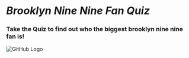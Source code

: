 # *Brooklyn Nine Nine Fan Quiz*
### Take the Quiz to find out who the biggest brooklyn nine nine fan is!

![GitHub Logo](C:/Users/Prabhav%20Sharma/Desktop/Work/Photoshop/99.jpg)

